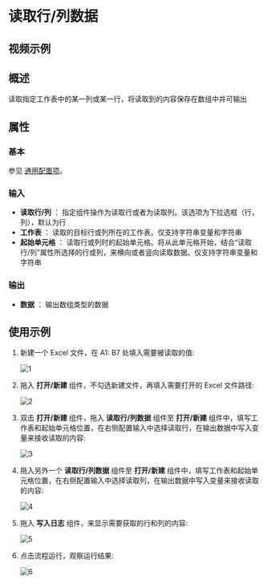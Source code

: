 # 读取行/列数据

## 视频示例

## 概述

读取指定工作表中的某一列或某一行，将读取到的内容保存在数组中并可输出

## 属性

### 基本

参见 [通用配置项](../Appendix/CommonConfigurationItems.md)。

### 输入

- **读取行/列** ：  指定组件操作为读取行或者为读取列。该选项为下拉选框（行，列），默认为行
- **工作表** ： 读取的目标行或列所在的工作表。仅支持字符串变量和字符串
- **起始单元格** ：  读取行或列时的起始单元格。将从此单元格开始，结合“读取行/列”属性所选择的行或列，来横向或者竖向读取数据。仅支持字符串变量和字符串

### 输出

- **数据** ： 输出数组类型的数据

## 使用示例

1. 新建一个 Excel 文件，在 A1: B7 处填入需要被读取的值:

    ![1](https://docimages.blob.core.chinacloudapi.cn/images/Activities/wps9.png)

2. 拖入 **打开/新建** 组件，不勾选新建文件，再填入需要打开的 Excel 文件路径:

    ![2](https://docimages.blob.core.chinacloudapi.cn/images/Activities/wps5.png)

3. 双击 **打开/新建** 组件，拖入 **读取行/列数据** 组件至 **打开/新建** 组件中，填写工作表和起始单元格位置，在右侧配置输入中选择读取行，在输出数据中写入变量来接收读取的内容:

    ![3](https://docimages.blob.core.chinacloudapi.cn/images/Activities/wps13.png)

4. 拖入另外一个 **读取行/列数据** 组件至 **打开/新建** 组件中，填写工作表和起始单元格位置，在右侧配置输入中选择读取列，在输出数据中写入变量来接收读取的内容:

    ![4](https://docimages.blob.core.chinacloudapi.cn/images/Activities/wps14.png)

5. 拖入 **写入日志** 组件，来显示需要获取的行和列的内容:

    ![5](https://docimages.blob.core.chinacloudapi.cn/images/Activities/wps15.png)

6. 点击流程运行，观察运行结果:

    ![6](https://docimages.blob.core.chinacloudapi.cn/images/Activities/wps16.png)
